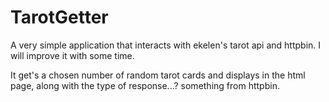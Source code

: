 # TarotGetter
A very simple application that interacts with ekelen's tarot api and httpbin. I will improve it with some time.

It get's a chosen number of random tarot cards and displays in the html page, along with the type of response...? something from httpbin.
